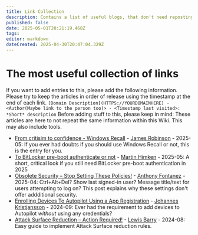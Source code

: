 ```yaml
---
title: Link Collection
description: Contains a list of useful blogs, that don't need reposting in the wiki
published: false
date: 2025-05-01T20:21:19.468Z
tags: 
editor: markdown
dateCreated: 2025-04-30T20:47:04.329Z
---
```


# The most useful collection of links
If you want to add entries to this, please add the following information. Please try to keep the articles in order of release using the timestamp at the end of each link.
`[Domain Description](HTTPS://YOURDOMAINHERE) - <Author(Maybe link to the person too)> - <Timestamp last visited>: *Short* description`
Before adding stuff to this, please keep in mind: These articles are here to not repeat the same information within this Wiki. This may also include tools.

* [From critisim to confidence - Windows Recall](https://skiptotheendpoint.co.uk/from-criticism-to-confidence-windows-recall/) - [James Robinson](https://mvp.microsoft.com/en-US/mvp/profile/0d76426f-95fb-ed11-8f6d-000d3a560942) - 2025-05: If you ever had doubts if you should use Windows Recall or not, this is the entry for you.
* [To BitLocker pre-boot authenticate or not](https://manima.de/2025/04/to-bitlocker-pre-boot-authenticate-or-not/) - [Martin Himken](https://mvp.microsoft.com/en-US/mvp/profile/bb7408e7-f5ea-4afe-b1ff-e70e0414e04f) - 2025-05: A short, critical look if you still need BitLocker pre-boot authentication in 2025
* [Obsolete Security – Stop Setting These Policies!](https://anthonyfontanez.com/index.php/2025/04/06/obsolete-security-stop-setting-these-policies/) - [Anthony Fontanez](https://www.linkedin.com/in/ajf8729/) - 2025-04: Ctrl+Alt+Del? Show last signed-in user? Message title/text for users attempting to log on? This post explains why these settings don't offer addditional security.
* [Enrolling Devices To Autopilot Using a App Registration](https://johannesblog.com/2024/09/04/enrolling-devices-to-autopilot-using-a-app-registration/) - [Johannes Kristjansson](https://mvp.microsoft.com/en-us/mvp/J%C3%B3hannes%20Geir%20Kristj%C3%A1nsson-5004640) - 2024-09: Ever had the requirement to add devices to Autopilot _without_ using any credentials?
* [Attack Surface Reduction – Action Required!](https://conditionalaccess.uk/attack-surface-reduction-action-required/) - [Lewis Barry](https://mvp.microsoft.com/en-US/mvp/profile/5ca5f3b7-dc70-4044-949e-59c66abb03d9) - 2024-08: Easy guide to implement Attack Surface reduction rules.





